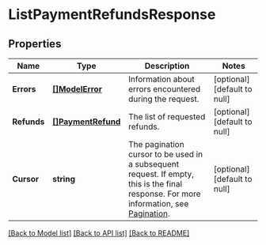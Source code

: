 # ListPaymentRefundsResponse

## Properties
Name | Type | Description | Notes
------------ | ------------- | ------------- | -------------
**Errors** | [**[]ModelError**](Error.md) | Information about errors encountered during the request. | [optional] [default to null]
**Refunds** | [**[]PaymentRefund**](PaymentRefund.md) | The list of requested refunds. | [optional] [default to null]
**Cursor** | **string** | The pagination cursor to be used in a subsequent request. If empty, this is the final response.  For more information, see [Pagination](https://developer.squareup.com/docs/basics/api101/pagination). | [optional] [default to null]

[[Back to Model list]](../README.md#documentation-for-models) [[Back to API list]](../README.md#documentation-for-api-endpoints) [[Back to README]](../README.md)

